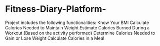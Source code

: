 # Fitness-Diary-Platform-
 Project includes the following functionalities:  Know Your BMI Calculate Calories Needed to Maintain Weight Estimate Calories Burned During a Workout (Based on the activity performed) Determine Calories Needed to Gain or Lose Weight Calculate Calories in a Meal
